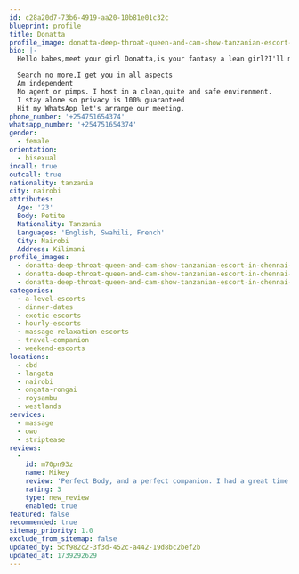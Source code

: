 ```yaml
---
id: c28a20d7-73b6-4919-aa20-10b81e01c32c
blueprint: profile
title: Donatta
profile_image: donatta-deep-throat-queen-and-cam-show-tanzanian-escort-in-chennai-10245120_listing.jpg
bio: |-
  Hello babes,meet your girl Donatta,is your fantasy a lean girl?I'll make your dreams come true.my ass is curvy and will turn you on even before you touch it.am that girl your mum warned you about.my blow job will make you all hard and yarning for more,I give mind sloppy blow job,the ecstasy of my deep throat will take you to the moon and back.allow my tongue walk on your body from your head to toes.licking your ass hole and watch you cum in my mouth makes me feel another heaven.allow me to blow your mind and have a wonderful memorable moments

  Search no more,I get you in all aspects
  Am independent
  No agent or pimps. I host in a clean,quite and safe environment.
  I stay alone so privacy is 100% guaranteed
  Hit my WhatsApp let's arrange our meeting.
phone_number: '+254751654374'
whatsapp_number: '+254751654374'
gender:
  - female
orientation:
  - bisexual
incall: true
outcall: true
nationality: tanzania
city: nairobi
attributes:
  Age: '23'
  Body: Petite
  Nationality: Tanzania
  Languages: 'English, Swahili, French'
  City: Nairobi
  Address: Kilimani
profile_images:
  - donatta-deep-throat-queen-and-cam-show-tanzanian-escort-in-chennai-10245122_listing.jpg
  - donatta-deep-throat-queen-and-cam-show-tanzanian-escort-in-chennai-10245118_listing.jpg
  - donatta-deep-throat-queen-and-cam-show-tanzanian-escort-in-chennai-10245116_listing.jpg
categories:
  - a-level-escorts
  - dinner-dates
  - exotic-escorts
  - hourly-escorts
  - massage-relaxation-escorts
  - travel-companion
  - weekend-escorts
locations:
  - cbd
  - langata
  - nairobi
  - ongata-rongai
  - roysambu
  - westlands
services:
  - massage
  - owo
  - striptease
reviews:
  -
    id: m70pn93z
    name: Mikey
    review: 'Perfect Body, and a perfect companion. I had a great time!'
    rating: 3
    type: new_review
    enabled: true
featured: false
recommended: true
sitemap_priority: 1.0
exclude_from_sitemap: false
updated_by: 5cf982c2-3f3d-452c-a442-19d8bc2bef2b
updated_at: 1739292629
---
```

